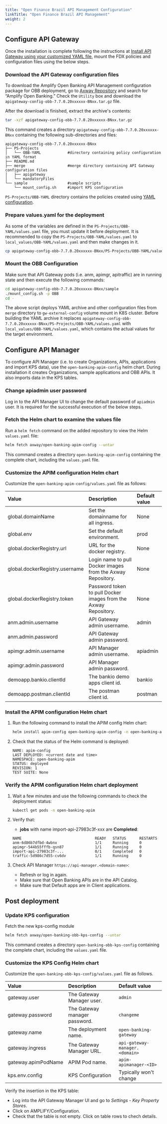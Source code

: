 ```yaml
---
title: "Open Finance Brazil API Management Configuration"
linkTitle: "Open Finance Brazil API Management"
weight: 2
---
```


## Configure API Gateway

Once the installation is complete following the instructions at [Install API Gateway using your customized YAML file](https://docs.axway.com/bundle/axway-open-docs/page/docs/apim_installation/apigw_containers/deployment_flows/axway_image_deployment/helm_deployment/index.html#install-api-gateway-using-your-customized-yaml-file), mount the FDX policies and configuration files using the below steps.

### Download the API Gateway configuration files

To download the Amplify Open Banking API Management configuration package for OBB deployment, go to [Axway Repository](https://repository.axway.com/) and search for “Amplify Open Banking.” Check the `Utility` box and download the `apigateway-config-obb-7.7.0.20xxxxxx-BNxx.tar.gz` file.

After the download is finished, extract the archive's contents:

```bash
tar -xzf apigateway-config-obb-7.7.0.20xxxxxx-BNxx.tar.gz
```

This command creates a directory `apigateway-config-obb-7.7.0.20xxxxxx-BNxx` containing the following sub-directories and files:

```
apigateway-config-obb-7.7.0.20xxxxxx-BNxx
├── PS-Projects
│   └── OBB-YAML            #directory containing policy configuration in YAML format
├── README.md
├── merge                   #merge directory containing API Gateway configuration files
│   ├── apigateway
│   └── mandatoryFiles
└── sample                  #sample scripts
    └── mount_config.sh     #import KPS configuration
```

`PS-Projects/OBB-YAML` directory contains the policies created using [YAML configuration](https://docs.axway.com/bundle/axway-open-docs/page/docs/apim_yamles/index.html).

### Prepare values.yaml for the deployment

As some of the variables are defined in the `PS-Projects/OBB-YAML/values.yaml` file, you must update it before deployment. It is recommended to copy the `PS-Projects/OBB-YAML/values.yaml` to `local_values/OBB-YAML/values.yaml` and then make changes in it.

```bash
cp apigateway-config-obb-7.7.0.20xxxxxx-BNxx/PS-Projects/OBB-YAML/values.yaml local_values/OBB-YAML/values.yaml
```

### Mount the OBB Configuration

Make sure that API Gateway pods (i.e. anm, apimgr, apitraffic) are in running state and then execute the following commands:

```bash
cd apigateway-config-obb-7.7.0.20xxxxxx-BNxx/sample
./mount_config.sh -p OBB
cd -
```

The above script deploys YAML archive and other configuration files from `merge` directory to `gw-external-config` volume mount in K8S cluster. Before building the YAML archive it replaces `apigateway-config-obb-7.7.0.20xxxxxx-BNxx/PS-Projects/OBB-YAML/values.yaml` with `local_values/OBB-YAML/values.yaml`, which contains the actual values for the target environment.

## Configure API Manager

To configure API Manager (i.e. to create Organizations, APIs, applications and import KPS data), use the `open-banking-apim-config` helm chart. During installation it creates Organizations, sample applications and OBB APIs. It also imports data in the KPS tables.

### Change apiadmin user password

Log in to the API Manager UI to change the default password of `apiadmin` user. It is required for the successful execution of the below steps.

### Fetch the Helm chart to examine the values file

Run a `helm fetch` command on the added repository to view the Helm `values.yaml` file:

```bash
helm fetch axway/open-banking-apim-config --untar
```

This command creates a directory `open-banking-apim-config` containing the complete chart, including the `values.yaml` file.

### Customize the APIM configuration Helm chart

Customize the `open-banking-apim-config/values.yaml` file as follows:

| Value         | Description                           | Default value  |
|:------------- |:------------------------------------- |:-------------- |
| global.domainName | Set the domainname for all ingress. | None |
| global.env | Set the default environment. | prod |
| global.dockerRegistry.url | URL for the docker registry. | None |
| global.dockerRegistry.username | Login name to pull Docker images from the Axway Repository. | None |
| global.dockerRegistry.token | Password token to pull Docker images from the Axway Repository. | None |
| anm.admin.username | API Gateway admin username. | admin |
| anm.admin.password | API Gateway admin password. | |
| apimgr.admin.username | API Manager admin username. | apiadmin |
| apimgr.admin.password | API Manager admin password. | |
| demoapp.bankio.clientId | The bankio demo apps client id. | bankio |
| demoapp.postman.clientId | The postman client id. | postman |

### Install the APIM configuration Helm chart

1. Run the following command to install the APIM config Helm chart:

   ```bash
   helm install apim-config open-banking-apim-config -n open-banking-apim
   ```

2. Check that the status of the Helm command is deployed:

   ```
   NAME: apim-config 
   LAST DEPLOYED: <current date and time>
   NAMESPACE: open-banking-apim 
   STATUS: deployed
   REVISION: 1 
   TEST SUITE: None
   ```

### Verify the APIM configuration Helm chart deployment

1. Wait a few minutes and use the following commands to check the deployment status:

   ```bash
   kubectl get pods -n open-banking-apim 
   ```

2. Verify that:
   * **jobs** with name import-api-27983c3f-xxx  are **Completed**:

   ```
   NAME                                 READY   STATUS      RESTARTS 
   anm-6d86b7dfbd-4wbnx                 1/1     Running     0 
   apimgr-544b55fffb-qsn87              1/1     Running     0
   import-api-27983c3f-...              0/1     Completed   0
   traffic-5d986c7d55-cv6dv             1/1     Running     0
   ```

3. Check API Manager `https://api-manager.<domain-name>`:
    * Refresh or log in again.
    * Make sure that Open Banking APIs are in the API Catalog.
    * Make sure that Default apps are in Client applications.

## Post deployment

### Update KPS configuration

Fetch the new kps-config module

```bash
helm fetch axway/open-banking-obb-kps-config --untar
```

This command creates a directory `open-banking-obb-kps-config` containing the complete chart, including the `values.yaml` file.

### Customize the KPS Config Helm chart

Customize the `open-banking-obb-kps-config/values.yaml` file as follows.

| Value         | Description                           | Default value  |
|:------------- |:------------------------------------- |:-------------- |
| gateway.user | The Gateway Manager user. | `admin` |
| gateway.password | The Gateway manager password. | `changeme` |
| gateway.name | The deployment name. | `open-banking-gateway` |
| gateway.ingress | The Gateway Manager URL. | `api-gateway-manager.<domain>` |
| gateway.apimPodName | APIM Pod name. | `apim-apimanager-<ID>` |
| kps.env.config | KPS Configuration | Typically won't change |

Verify the insertion in the KPS table:

* Log into the API Gateway Manager UI and go to *Settings - Key Property Stores*.
* Click on AMPLIFY/Configuration.
* Check that the table is not empty. Click on table rows to chech details.

